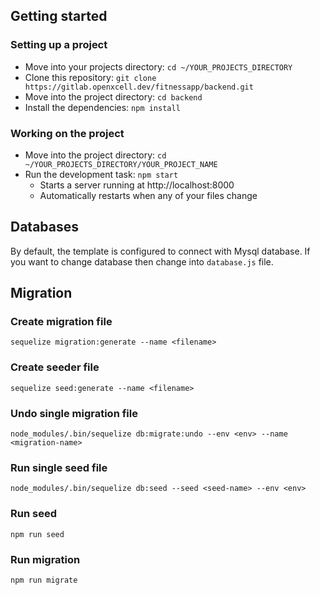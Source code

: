 ## Getting started

### Setting up a project

* Move into your projects directory: `cd ~/YOUR_PROJECTS_DIRECTORY`
* Clone this repository: `git clone https://gitlab.openxcell.dev/fitnessapp/backend.git`
* Move into the project directory: `cd backend`
* Install the dependencies: `npm install`

### Working on the project

* Move into the project directory: `cd ~/YOUR_PROJECTS_DIRECTORY/YOUR_PROJECT_NAME`
* Run the development task: `npm start`
    * Starts a server running at http://localhost:8000
    * Automatically restarts when any of your files change

## Databases

By default, the template is configured to connect with Mysql database. If you want to change database then change into `database.js` file.

## Migration

### Create migration file
``sequelize migration:generate --name <filename>``

### Create seeder file
``sequelize seed:generate --name <filename>``

### Undo single migration file
``node_modules/.bin/sequelize db:migrate:undo --env <env> --name <migration-name>``

### Run single seed file
``node_modules/.bin/sequelize db:seed --seed <seed-name> --env <env>``

### Run seed
``npm run seed``

### Run migration
``npm run migrate``